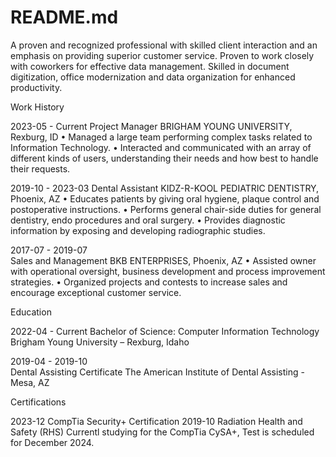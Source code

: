 # README.md

A proven and recognized professional with skilled client interaction and an emphasis on providing superior customer service. Proven to work closely with coworkers for effective data management. Skilled in document digitization, office modernization and data organization for enhanced productivity.
 
Work History
 
2023-05 - Current
Project Manager
BRIGHAM YOUNG UNIVERSITY, Rexburg, ID
• Managed a large team performing complex tasks related to Information Technology.
• Interacted and communicated with an array of different kinds of users, understanding their needs and how best to handle their requests.

2019-10 - 2023-03
Dental Assistant
KIDZ-R-KOOL PEDIATRIC DENTISTRY, Phoenix, AZ
• Educates patients by giving oral hygiene, plaque control and postoperative instructions.
• Performs general chair-side duties for general dentistry, endo procedures and oral surgery.
• Provides diagnostic information by exposing and developing radiographic studies.

2017-07 - 2019-07	 	
Sales and Management
BKB ENTERPRISES, Phoenix, AZ
• Assisted owner with operational oversight, business development and process improvement strategies.
• Organized projects and contests to increase sales and encourage exceptional customer service.


Education
 
2022-04 - Current
Bachelor of Science: Computer Information Technology
Brigham Young University – Rexburg, Idaho

2019-04 - 2019-10	 	
Dental Assisting Certificate 
The American Institute of Dental Assisting - Mesa, AZ 
 
Certifications
 
2023-12 CompTia Security+ Certification
2019-10	Radiation Health and Safety (RHS)
Currentl studying for the CompTia CySA+, Test is scheduled for December 2024.	

